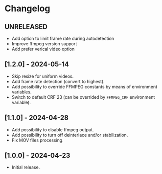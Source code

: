 # Changelog

## UNRELEASED

- Add option to limit frame rate during autodetection
- Improve ffmpeg version support
- Add prefer verical video option

## [1.2.0] - 2024-05-14 

- Skip resize for uniform videos.
- Add frame rate detection (convert to highest).
- Add possibility to override FFMPEG constants by means of environment variables.
- Switch to default CRF 23 (can be overrided by `FFMPEG_CRF` environment variable).

## [1.1.0] - 2024-04-28

- Add possibility to disable ffmpeg output.
- Add possibility to turn off deinterlace and/or stabilization.
- Fix MOV files processing.

## [1.0.0] - 2024-04-23

- Initial release.
